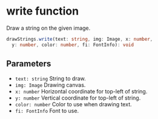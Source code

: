 # write function

Draw a string on the given image.

```typescript
drawStrings.write(text: string, img: Image, x: number,
  y: number, color: number, fi: FontInfo): void
```

## Parameters

- `text: string` String to draw.
- `img: Image` Drawing canvas.
- `x: number` Horizontal coordinate for top-left of string.
- `y: number` Vertical coordinate for top-left of string.
- `color: number` Color to use when drawing text.
- `fi: FontInfo` Font to use.
